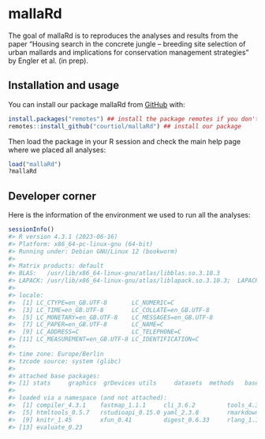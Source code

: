 
<!-- README.md is generated from README.Rmd. Please edit that file -->

# mallaRd

<!-- badges: start -->
<!-- badges: end -->

The goal of mallaRd is to reproduces the analyses and results from the
paper “Housing search in the concrete jungle – breeding site selection
of urban mallards and implications for conservation management
strategies” by Engler et al. (in prep).

## Installation and usage

You can install our package mallaRd from [GitHub](https://github.com/)
with:

``` r
install.packages("remotes") ## install the package remotes if you don't have it
remotes::install_github("courtiol/mallaRd") ## install our package
```

Then load the package in your R session and check the main help page
where we placed all analyses:

``` r
load("mallaRd")
?mallaRd
```

## Developer corner

Here is the information of the environment we used to run all the
analyses:

``` r
sessionInfo()
#> R version 4.3.1 (2023-06-16)
#> Platform: x86_64-pc-linux-gnu (64-bit)
#> Running under: Debian GNU/Linux 12 (bookworm)
#> 
#> Matrix products: default
#> BLAS:   /usr/lib/x86_64-linux-gnu/atlas/libblas.so.3.10.3 
#> LAPACK: /usr/lib/x86_64-linux-gnu/atlas/liblapack.so.3.10.3;  LAPACK version 3.11.0
#> 
#> locale:
#>  [1] LC_CTYPE=en_GB.UTF-8       LC_NUMERIC=C              
#>  [3] LC_TIME=en_GB.UTF-8        LC_COLLATE=en_GB.UTF-8    
#>  [5] LC_MONETARY=en_GB.UTF-8    LC_MESSAGES=en_GB.UTF-8   
#>  [7] LC_PAPER=en_GB.UTF-8       LC_NAME=C                 
#>  [9] LC_ADDRESS=C               LC_TELEPHONE=C            
#> [11] LC_MEASUREMENT=en_GB.UTF-8 LC_IDENTIFICATION=C       
#> 
#> time zone: Europe/Berlin
#> tzcode source: system (glibc)
#> 
#> attached base packages:
#> [1] stats     graphics  grDevices utils     datasets  methods   base     
#> 
#> loaded via a namespace (and not attached):
#>  [1] compiler_4.3.1    fastmap_1.1.1     cli_3.6.2         tools_4.3.1      
#>  [5] htmltools_0.5.7   rstudioapi_0.15.0 yaml_2.3.8        rmarkdown_2.25   
#>  [9] knitr_1.45        xfun_0.41         digest_0.6.33     rlang_1.1.2      
#> [13] evaluate_0.23
```
